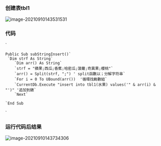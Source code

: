 ### 创建表tbl1

![image-20210910143531531](C:\Users\konglingping\AppData\Roaming\Typora\typora-user-images\image-20210910143531531.png)

### 代码

`

```vbscript
Public Sub subStringInsert()`
 `Dim strf As String`
    `Dim arr() As String`
    `strf = "蘋果;西瓜;香蕉;哈密瓜;菠蘿;奇異果;櫻桃"`
    `arr() = Split(strf, ";") ' split函數以；分解字符串`
    `For i = 0 To UBound(arr())  '循環找齣數組`
    `CurrentDb.Execute "insert into tbl1(水果) values('" & arr(i) & "')" '追加到錶`
    `Next`

`End Sub
```

`

### 运行代码后结果

![image-20210910143734306](C:\Users\konglingping\AppData\Roaming\Typora\typora-user-images\image-20210910143734306.png)